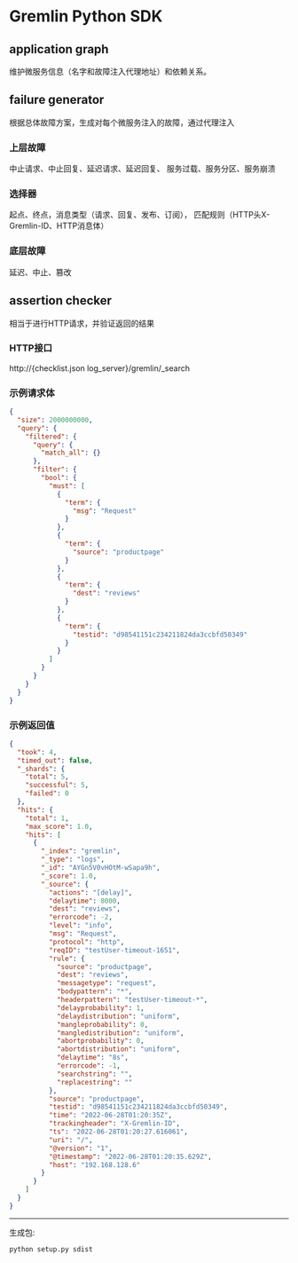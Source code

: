 # Gremlin Python SDK

## application graph

维护微服务信息（名字和故障注入代理地址）和依赖关系。

## failure generator

根据总体故障方案，生成对每个微服务注入的故障，通过代理注入

### 上层故障

中止请求、中止回复、延迟请求、延迟回复、
服务过载、服务分区、服务崩溃

### 选择器

起点、终点，消息类型（请求、回复、发布、订阅），
匹配规则（HTTP头X-Gremlin-ID、HTTP消息体）

### 底层故障

延迟、中止、篡改

## assertion checker

相当于进行HTTP请求，并验证返回的结果

### HTTP接口

http://{checklist.json log_server}/gremlin/_search

### 示例请求体

```json
{
  "size": 2000000000,
  "query": {
    "filtered": {
      "query": {
        "match_all": {}
      },
      "filter": {
        "bool": {
          "must": [
            {
              "term": {
                "msg": "Request"
              }
            },
            {
              "term": {
                "source": "productpage"
              }
            },
            {
              "term": {
                "dest": "reviews"
              }
            },
            {
              "term": {
                "testid": "d98541151c234211824da3ccbfd50349"
              }
            }
          ]
        }
      }
    }
  }
}
```

### 示例返回值

```json
{
  "took": 4,
  "timed_out": false,
  "_shards": {
    "total": 5,
    "successful": 5,
    "failed": 0
  },
  "hits": {
    "total": 1,
    "max_score": 1.0,
    "hits": [
      {
        "_index": "gremlin",
        "_type": "logs",
        "_id": "AYGn5V0vHOtM-wSapa9h",
        "_score": 1.0,
        "_source": {
          "actions": "[delay]",
          "delaytime": 8000,
          "dest": "reviews",
          "errorcode": -2,
          "level": "info",
          "msg": "Request",
          "protocol": "http",
          "reqID": "testUser-timeout-1651",
          "rule": {
            "source": "productpage",
            "dest": "reviews",
            "messagetype": "request",
            "bodypattern": "*",
            "headerpattern": "testUser-timeout-*",
            "delayprobability": 1,
            "delaydistribution": "uniform",
            "mangleprobability": 0,
            "mangledistribution": "uniform",
            "abortprobability": 0,
            "abortdistribution": "uniform",
            "delaytime": "8s",
            "errorcode": -1,
            "searchstring": "",
            "replacestring": ""
          },
          "source": "productpage",
          "testid": "d98541151c234211824da3ccbfd50349",
          "time": "2022-06-28T01:20:35Z",
          "trackingheader": "X-Gremlin-ID",
          "ts": "2022-06-28T01:20:27.616061",
          "uri": "/",
          "@version": "1",
          "@timestamp": "2022-06-28T01:20:35.629Z",
          "host": "192.168.128.6"
        }
      }
    ]
  }
}
```

---
生成包:

```commandline
python setup.py sdist
```
